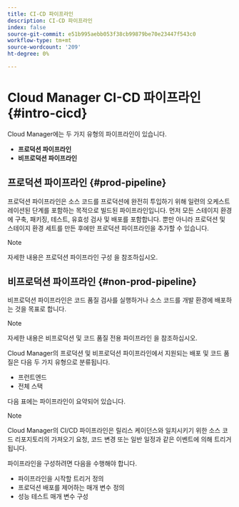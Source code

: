 ```yaml
---
title: CI-CD 파이프라인
description: CI-CD 파이프라인
index: false
source-git-commit: e51b995aebb053f38cb99879be70e23447f543c0
workflow-type: tm+mt
source-wordcount: '209'
ht-degree: 0%

---
```



# Cloud Manager CI-CD 파이프라인 {#intro-cicd}

Cloud Manager에는 두 가지 유형의 파이프라인이 있습니다.

* **프로덕션 파이프라인**
* **비프로덕션 파이프라인**

## 프로덕션 파이프라인 {#prod-pipeline}

프로덕션 파이프라인은 소스 코드를 프로덕션에 완전히 투입하기 위해 일련의 오케스트레이션된 단계를 포함하는 목적으로 빌드된 파이프라인입니다. 먼저 모든 스테이지 환경에 구축, 패키징, 테스트, 유효성 검사 및 배포를 포함합니다. 뿐만 아니라 프로덕션 및 스테이지 환경 세트를 만든 후에만 프로덕션 파이프라인을 추가할 수 있습니다.

>[!NOTE]
>자세한 내용은 프로덕션 파이프라인 구성 을 참조하십시오.


## 비프로덕션 파이프라인 {#non-prod-pipeline}

비프로덕션 파이프라인은 코드 품질 검사를 실행하거나 소스 코드를 개발 환경에 배포하는 것을 목표로 합니다.

>[!NOTE]
>자세한 내용은 비프로덕션 및 코드 품질 전용 파이프라인 을 참조하십시오.

Cloud Manager의 프로덕션 및 비프로덕션 파이프라인에서 지원되는 배포 및 코드 품질은 다음 두 가지 유형으로 분류됩니다.

* 프런트엔드
* 전체 스택

다음 표에는 파이프라인이 요약되어 있습니다.


>[!NOTE]
>Cloud Manager의 CI/CD 파이프라인은 릴리스 케이던스와 일치시키기 위한 소스 코드 리포지토리의 가져오기 요청, 코드 변경 또는 일반 일정과 같은 이벤트에 의해 트리거됩니다.
>
>파이프라인을 구성하려면 다음을 수행해야 합니다.
>* 파이프라인을 시작할 트리거 정의
>* 프로덕션 배포를 제어하는 매개 변수 정의
>* 성능 테스트 매개 변수 구성